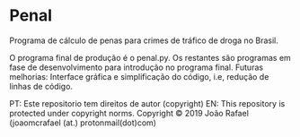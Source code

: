 # Penal
Programa de cálculo de penas para crimes de tráfico de droga no Brasil.

O programa final de produção é o penal.py. Os restantes são programas em fase de desenvolvimento para introdução no programa final.
Futuras melhorias:
Interface gráfica e simplificação do código, i.e, redução de linhas de código.


PT: Este repositorio tem direitos de autor (copyright)
EN: This repository is protected under copyright norms.
Copyright © 2019 João Rafael (joaomcrafael (at.) protonmail(dot)com)

